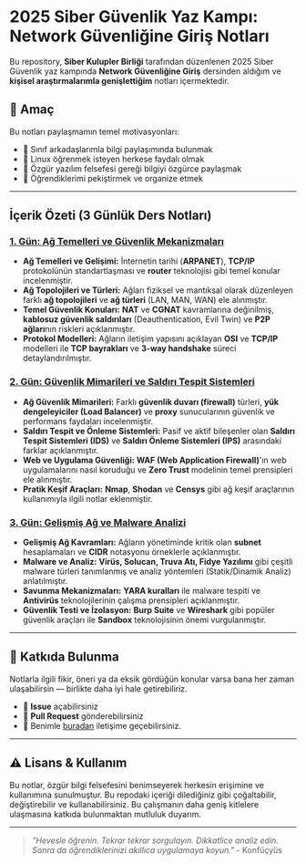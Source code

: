 # 2025 Siber Güvenlik Yaz Kampı: Network Güvenliğine Giriş Notları

Bu repository, **Siber Kulupler Birliği** tarafından düzenlenen 2025 Siber Güvenlik yaz kampında **Network Güvenliğine Giriş** dersinden aldığım ve **kişisel araştırmalarımla genişlettiğim** notları içermektedir. 

## 🎯 Amaç

Bu notları paylaşmamın temel motivasyonları:
- 📖 Sınıf arkadaşlarımla bilgi paylaşımında bulunmak
- 🌱 Linux öğrenmek isteyen herkese faydalı olmak
- 🤝 Özgür yazılım felsefesi gereği bilgiyi özgürce paylaşmak
- 📝 Öğrendiklerimi pekiştirmek ve organize etmek

-----

## İçerik Özeti (3 Günlük Ders Notları)

### [1. Gün: Ağ Temelleri ve Güvenlik Mekanizmaları](https://github.com/mirzasak/skb2025yaz-network-guvenligine-giris/blob/main/Network%20G%C3%BCvenli%C4%9Fine%20Giri%C5%9F%201.%20G%C3%BCn.md?plain=1)

  * **Ağ Temelleri ve Gelişimi:** İnternetin tarihi (**ARPANET**), **TCP/IP** protokolünün standartlaşması ve **router** teknolojisi gibi temel konular incelenmiştir.
  * **Ağ Topolojileri ve Türleri:** Ağları fiziksel ve mantıksal olarak düzenleyen farklı **ağ topolojileri** ve **ağ türleri** (LAN, MAN, WAN) ele alınmıştır.
  * **Temel Güvenlik Konuları:** **NAT** ve **CGNAT** kavramlarına değinilmiş, **kablosuz güvenlik saldırıları** (Deauthentication, Evil Twin) ve **P2P ağları**nın riskleri açıklanmıştır.
  * **Protokol Modelleri:** Ağların iletişim yapısını açıklayan **OSI** ve **TCP/IP** modelleri ile **TCP bayrakları** ve **3-way handshake** süreci detaylandırılmıştır.

### [2. Gün: Güvenlik Mimarileri ve Saldırı Tespit Sistemleri](https://www.google.com/search?q=https://github.com/mirzasak/skb2025yaz-network-guvenligine-giris/blob/main/Network%2520G%25C3%25BCvenli%25C4%259F%25C4%25B1ne%2520Giri%25C5%259F%25202.G%25C3%25BCn.md)

  * **Ağ Güvenlik Mimarileri:** Farklı **güvenlik duvarı (firewall)** türleri, **yük dengeleyiciler (Load Balancer)** ve **proxy** sunucularının güvenlik ve performans faydaları incelenmiştir.
  * **Saldırı Tespit ve Önleme Sistemleri:** Pasif ve aktif bileşenler olan **Saldırı Tespit Sistemleri (IDS)** ve **Saldırı Önleme Sistemleri (IPS)** arasındaki farklar açıklanmıştır.
  * **Web ve Uygulama Güvenliği:** **WAF (Web Application Firewall)**'ın web uygulamalarını nasıl koruduğu ve **Zero Trust** modelinin temel prensipleri ele alınmıştır.
  * **Pratik Keşif Araçları:** **Nmap**, **Shodan** ve **Censys** gibi ağ keşif araçlarının kullanımıyla ilgili notlar eklenmiştir.

### [3. Gün: Gelişmiş Ağ ve Malware Analizi](https://github.com/mirzasak/skb2025yaz-network-guvenligine-giris/blob/main/Network%20G%C3%BCvenli%C4%9Fine%20Giri%C5%9F%203.G%C3%BCn.md)

  * **Gelişmiş Ağ Kavramları:** Ağların yönetiminde kritik olan **subnet** hesaplamaları ve **CIDR** notasyonu örneklerle açıklanmıştır.
  * **Malware ve Analiz:** **Virüs, Solucan, Truva Atı, Fidye Yazılımı** gibi çeşitli malware türleri tanımlanmış ve analiz yöntemleri (Statik/Dinamik Analiz) anlatılmıştır.
  * **Savunma Mekanizmaları:** **YARA kuralları** ile malware tespiti ve **Antivirüs** teknolojilerinin çalışma prensipleri açıklanmıştır.
  * **Güvenlik Testi ve İzolasyon:** **Burp Suite** ve **Wireshark** gibi popüler güvenlik araçları ile **Sandbox** teknolojisinin önemi vurgulanmıştır.

-----

## 🤝 Katkıda Bulunma

Notlarla ilgili fikir, öneri ya da eksik gördüğün konular varsa bana her zaman ulaşabilirsin — birlikte daha iyi hale getirebiliriz.
- 🐛 **Issue** açabilirsiniz
- 🔧 **Pull Request** gönderebilirsiniz
- 📧 Benimle [buradan](https://www.linkedin.com/in/mirzasak) iletişime geçebilirsiniz.

-----

## ⚠️ Lisans & Kullanım

Bu notlar, özgür bilgi felsefesini benimseyerek herkesin erişimine ve kullanımına sunulmuştur. Bu repodaki içeriği dilediğiniz gibi çoğaltabilir, değiştirebilir ve kullanabilirsiniz. Bu çalışmanın daha geniş kitlelere ulaşmasına katkıda bulunmaktan mutluluk duyarım.

-----

> *"Hevesle öğrenin. Tekrar tekrar sorgulayın. Dikkatlice analiz edin. Sonra da öğrendiklerinizi akıllıca uygulamaya koyun."* - Konfüçyüs
